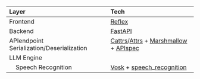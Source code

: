 | Layer | Tech |
| :------| :-----------|
| Frontend   | [Reflex](https://reflex.dev/) |
| Backend | [FastAPI](https://fastapi.tiangolo.com/) |
| APIendpoint Serialization/Deserialization | [Cattrs](https://cattrs.readthedocs.io/)/[Attrs](https://www.attrs.org/) + [Marshmallow](https://marshmallow.readthedocs.io/) + [APIspec](https://apispec.readthedocs.io/) |
| LLM Engine |  |
| &nbsp;&nbsp;&nbsp;&nbsp;Speech Recognition | [Vosk](https://alphacephei.com/vosk/) + [speech_recognition](https://pypi.org/project/SpeechRecognition/)  |
